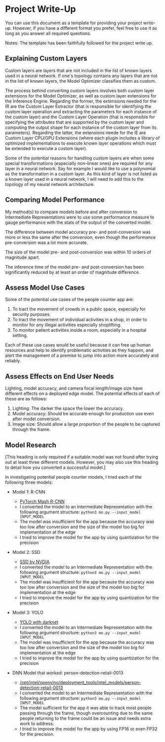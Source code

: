 # Project Write-Up

You can use this document as a template for providing your project write-up. However, if you
have a different format you prefer, feel free to use it as long as you answer all required
questions.

Notes: The template has been faithfully followed for the project write up. 

## Explaining Custom Layers

Custom layers are layers that are not included in the list of known layers used in a neural network. If one's topology contains any layers that are not in the list of known layers, the Model Optimizer classifies them as custom.

The process behind converting custom layers involves both custom layer extensions for the Model Optimizer, as well as custom layer extensions for the Inference Engine. Regarding the former, the extensions needed for the IR are the Custom Layer Extractor (that is responsible for identifying the custom layer operation and extracting the parameters for each instance of the custom layer) and the Custom Layer Operation (that is responsible for specifying the attributes that are supported by the custom layer and computing the output shape for each instance of the custom layer from its parameters). Regarding the latter, the extensions neede for the IE are Custom Layer CPU/GPU Extensions (where each plugin includes a library of optimized implementations to execute known layer operations which must be extended to execute a custom layer). 

Some of the potential reasons for handling custom layers are when some special transformations (especially non-linear ones) are required for any layer in a neural network. Say for example I would like to use a polynomial as the transformation in a custom layer. As this kind of layer is not listed as a known layer used in a neural network, I will need to add this to the topology of my neural network architecture. 

## Comparing Model Performance

My method(s) to compare models before and after conversion to Intermediate Representations
were to use some performance measure to gauge performance with the stats of the output of the converted model. 

The difference between model accuracy pre- and post-conversion was more or less the same after the conversion, even though the performance pre-conversion was a lot more accurate. 

The size of the model pre- and post-conversion was within 10 orders of magnitude apart. 

The inference time of the model pre- and post-conversion has been significantly reduced by at least an order of magnitude difference. 

## Assess Model Use Cases

Some of the potential use cases of the people counter app are:

1. To tract the movement of crowds in a public space, especially for security purposes. 
2. To tract the movement of individual activities in a shop, in order to monitor for any illegal activities especially shoplifting. 
3. To monitor patient activities inside a room, especially in a hospital setting. 

Each of these use cases would be useful because it can free up human resources and help to identify problematic activities as they happen, and alert the management of a premise to jump into action more accurately and reliably. 

## Assess Effects on End User Needs

Lighting, model accuracy, and camera focal length/image size have different effects on a
deployed edge model. The potential effects of each of these are as follows:

1. Lighting: The darker the space the lower the accuracy. 
2. Model accuracy: Should be accurate enough for production use even after model conversion.
3. Image size: Should allow a large proportion of the people to be captured through the frame. 

## Model Research

[This heading is only required if a suitable model was not found after trying out at least three
different models. However, you may also use this heading to detail how you converted 
a successful model.]

In investigating potential people counter models, I tried each of the following three models:

- Model 1: R-CNN
  - [PyTorch Mash R-CNN](https://pytorch.org/tutorials/intermediate/torchvision_tutorial.html)
  - I converted the model to an Intermediate Representation with the following argument structure: `python3 mo.py --input_model INPUT_MODEL`
  - The model was insufficient for the app because the accuracy was too low after conversion and the size of the model too big for implementation at the edge
  - I tried to improve the model for the app by using quantization for the precision
  
- Model 2: SSD
  - [SSD by NVDIA](https://pytorch.org/hub/nvidia_deeplearningexamples_ssd/)
  - I converted the model to an Intermediate Representation with the following argument structure: `python3 mo.py --input_model INPUT_MODEL`
  - The model was insufficient for the app because the accuracy was too low after conversion and the size of the model too big for implementation at the edge
  - I tried to improve the model for the app by using quantization for the precision

- Model 3: YOLO
  - [YOLO with darknet](https://pjreddie.com/darknet/yolo/)
  - I converted the model to an Intermediate Representation with the following argument structure: `python3 mo.py --input_model INPUT_MODEL`
  - The model was insufficient for the app because the accuracy was too low after conversion and the size of the model too big for implementation at the edge
  - I tried to improve the model for the app by using quantization for the precision

- DNN Model that worked: person-detection-retail-0013
  - [/opt/intel/openvino/deployment_tools/intel_models/person-detection-retail-0013](https://docs.openvinotoolkit.org/latest/_models_intel_person_detection_retail_0013_description_person_detection_retail_0013.html)
  - I converted the model to an Intermediate Representation with the following argument structure: `python3 mo.py --input_model INPUT_MODEL`
  - The model sufficient for the app it was able to track most people passing through the frame, though overcounting due to the same people returning to the frame could be an issue and needs extra work to address. 
  - I tried to improve the model for the app by using FP16 or even FP32 for the precision. 
